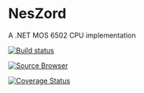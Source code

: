 # NesZord
A .NET MOS 6502 CPU implementation

[![Build status](https://ci.appveyor.com/api/projects/status/c7qseic3yx09vnjh?svg=true)](https://ci.appveyor.com/project/rmterra/neszord)

[![Source Browser](https://img.shields.io/badge/Browse-Source-green.svg)](http://sourcebrowser.io/Browse/rmterra/NesZord)

[![Coverage Status](https://coveralls.io/repos/github/rmterra/NesZord/badge.svg?branch=xunit_experiment)](https://coveralls.io/github/rmterra/NesZord?branch=xunit_experiment)